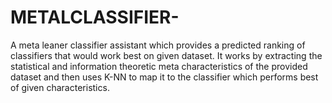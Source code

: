 # METALCLASSIFIER-
A meta leaner classifier assistant which provides a predicted ranking of classifiers that would work best on given dataset. It works by extracting the statistical and information theoretic meta characteristics of the provided dataset and then uses K-NN to map it to the classifier which performs best of given characteristics.  
